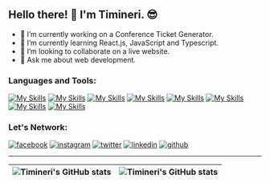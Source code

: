 ## Hello there! 👋 I'm Timineri. 😎
<!--
**Timineri/Timineri** is a ✨ _special_ ✨ repository because its `README.md` (this file) appears on your GitHub profileHere are some ideas to get you started:
-->

- 🔭 I’m currently working on a Conference Ticket Generator.
- 🌱 I’m currently learning React.js, JavaScript and Typescript.
- 👯 I’m looking to collaborate on a live website.
- 💬 Ask me about web development.


### Languages and Tools: 
[![My Skills](https://skillicons.dev/icons?i=javascript&theme=light)](https://www.javascript.com/)
[![My Skills](https://skillicons.dev/icons?i=typescript&theme=light)](https://www.typescriptlang.org/)
[![My Skills](https://skillicons.dev/icons?i=react&theme=light)](https://react.dev/)
[![My Skills](https://skillicons.dev/icons?i=git&theme=light)](https://git-scm.com/)
[![My Skills](https://skillicons.dev/icons?i=github&theme=light)](https://github.com/)
[![My Skills](https://skillicons.dev/icons?i=nodejs&theme=light)](https://nodejs.org/en)
[![My Skills](https://skillicons.dev/icons?i=html&theme=light)](https://html.com/)
[![My Skills](https://skillicons.dev/icons?i=css&theme=light)](https://css-tricks.com/)

### Let's Network:
<!-- display the social media buttons in your README -->

[![facebook](https://github.com/shikhar1020jais1/Git-Social/blob/master/Icons/Facebook.png (Facebook))][1]
[![instagram](https://github.com/shikhar1020jais1/Git-Social/blob/master/Icons/Instagram.png (Instagram))][2]
[![twitter](https://github.com/shikhar1020jais1/Git-Social/blob/master/Icons/Twitter.png (Twitter))][3]
[![linkedin](https://github.com/shikhar1020jais1/Git-Social/blob/master/Icons/LinkedIn.png (LinkedIn))][4]
[![github](https://github.com/shikhar1020jais1/Git-Social/blob/master/Icons/Github.png (Github))][5]


<!-- To Link your profile to the media buttons -->

[1]: https://www.facebook.com/timineri.okoko.5
[2]: https://www.instagram.com/prinkie._.koko
[3]: https://www.twitter.com/OkokoTimineri
[4]: https://www.linkedin.com/in/timineri-okoko
[5]: https://www.github.com/Timineri


---
| <img align="center" src="https://github-readme-stats.vercel.app/api?username=timineri&show_icons=true&include_all_commits=true&hide_border=true" alt="Timineri's GitHub stats" /> | <img align="center" src="https://github-readme-stats.vercel.app/api/top-langs/?username=timineri&langs_count=8&layout=compact&hide_border=true" alt="Timineri's GitHub stats" /> |
| ------------- | ------------- |
